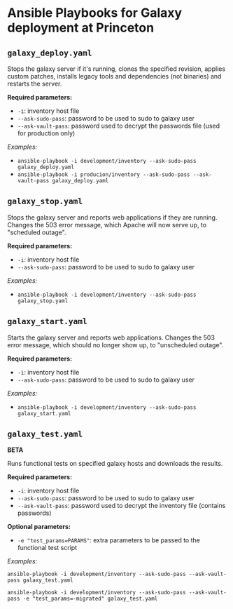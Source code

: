 Ansible Playbooks for Galaxy deployment at Princeton
====================================================

`galaxy_deploy.yaml`
--------------------

Stops the galaxy server if it's running, clones the specified revision, applies custom patches, installs legacy tools and dependencies (not binaries) and restarts the server.

**Required parameters:**

* `-i`: inventory host file
* `--ask-sudo-pass`: password to be used to sudo to galaxy user
* `--ask-vault-pass`: password used to decrypt the passwords file (used for production only)

*Examples:*

* `ansible-playbook -i development/inventory --ask-sudo-pass galaxy_deploy.yaml`
* `ansible-playbook -i producion/inventory --ask-sudo-pass --ask-vault-pass galaxy_deploy.yaml`


`galaxy_stop.yaml`
-------------------

Stops the galaxy server and reports web applications if they are running.  Changes the 503 error message, which Apache will now serve up, to "scheduled outage".

**Required parameters:**

* `-i`: inventory host file
* `--ask-sudo-pass`: password to be used to sudo to galaxy user

*Examples:*

* `ansible-playbook -i development/inventory --ask-sudo-pass galaxy_stop.yaml`


`galaxy_start.yaml`
-------------------

Starts the galaxy server and reports web applications.  Changes the 503 error message, which should no longer show up, to "unscheduled outage".

**Required parameters:**

* `-i`: inventory host file
* `--ask-sudo-pass`: password to be used to sudo to galaxy user

*Examples:*

* `ansible-playbook -i development/inventory --ask-sudo-pass galaxy_start.yaml`


`galaxy_test.yaml`
------------------

**BETA**

Runs functional tests on specified galaxy hosts and downloads the results.

**Required parameters:**

* `-i`: inventory host file
* `--ask-sudo-pass`: password to be used to sudo to galaxy user
* `--ask-vault-pass`: password used to decrypt the inventory file (contains passwords)

**Optional parameters:**

* `-e "test_params=PARAMS"`: extra parameters to be passed to the functional test script

*Examples:*

`ansible-playbook -i development/inventory --ask-sudo-pass --ask-vault-pass galaxy_test.yaml`

`ansible-playbook -i development/inventory --ask-sudo-pass --ask-vault-pass -e "test_params=-migrated" galaxy_test.yaml`

